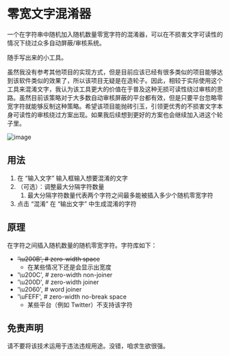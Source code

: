 # 零宽文字混淆器

一个在字符串中随机加入随机数量零宽字符的混淆器，可以在不损害文字可读性的情况下绕过众多自动屏蔽/审核系统。

随手写出来的小工具。

虽然我没有参考其他项目的实现方式，但是目前应该已经有很多类似的项目能够达到该软件类似的效果了，所以该项目无疑是在造轮子。因此，相较于实际使用这个工具来混淆文字，我认为该工具更大的价值在于普及这种无损可读性绕过审核的思路。虽然目前该策略对于大多数自动审核屏蔽的平台都有效，但是只要平台忽略零宽字符就能够反制这种策略。希望该项目能抛砖引玉，引领更优秀的不损害文字本身可读性的审核绕过方案出现。如果我后续想到更好的方案也会继续加入进这个轮子里。

![image](https://user-images.githubusercontent.com/21986859/93933527-545eed00-fd11-11ea-98f6-1212f8dd7ca1.png)

## 用法

1. 在 “输入文字” 输入框输入想要混淆的文字
1. （可选）：调整最大分隔字符数量
   1. 最大分隔字符数量代表两个字符之间最多能被插入多少个随机零宽字符
1. 点击 “混淆” 在 “输出文字” 中生成混淆的字符

## 原理

在字符之间插入随机数量的随机零宽字符。字符库如下：

- ~~'\u200B',  # zero-width space~~
  - 在某些情况下还是会显示出宽度
- '\u200C',  # zero-width non-joiner
- '\u200D',  # zero-width joiner
- '\u2060',  # word joiner
- '\uFEFF',  # zero-width no-break space
  - 某些平台（例如 Twitter）不支持该字符

## 免责声明

请不要将该技术运用于违法违规用途。没错，咱求生欲很强。
